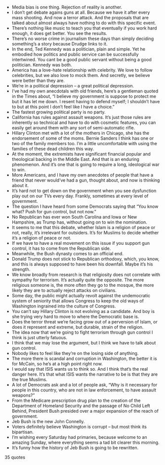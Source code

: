  - Media bias is one thing. Rejection of reality is another.
 - I don’t get debate agains guns at all. Because we have it after every mass shooting. And now a terror attack. And the proposals that are talked about almost always have nothing to do with this specific event.
 - There’s nothing like music to teach you that eventually if you work hard enough, it does get better. You see the results.
 - There’s no worse crime in journalism these days than simply deciding something’s a story because Drudge links to it.
 - In the end, Ted Kennedy was a politician, plain and simple. Yet he embodied how politics and public service can be successfully intertwined. You cant be a good public servant without being a good politician. Kennedy was both.
 - America has a love-hate relationship with celebrity. We love to follow celebrities, but we also love to mock them. And secretly, we believe were better than they are.
 - We’re in a political depression – a great political depression.
 - I’ve had my own anecdotals with old friends, here’s a gentleman quoted in the Times about, “I believe my government is suppose to protect me but it has let me down. I resent having to defend myself; I shouldn’t have to but at this point I don’t feel like I have a choice.”
 - The fastest growing political party is no party.
 - California has rules against assault weapons. It’s just those rules are inherently so technical and have to do with cosmetic features, you can easily get around them with any sort of semi-automatic rifle.
 - Hillary Clinton met with a lot of the mothers in Chicago, she has the endorsement of some of the moms. Bernie Sanders I think has one or two of the family members too. I’m a little uncomfortable with using the families of these dead children this way.
 - At the moment, the extremists have significant financial popular and theological backing in the Middle East. And that is an enduring phenomenon. And it’s one that is going to require a long, ideological war to win.
 - More Americans, and I have my own anecdotes of people that have a friend that never would’ve had a gun, thought about, and now is thinking about it.
 - It’s hard not to get down on the government when you see dysfunction play out on our TVs every day. Frankly, sometimes at every level of government.
 - The question I have heard from some Democrats saying that “You know what? Push for gun control, but not now.”
 - No Republican has ever won South Carolina and Iowa or New Hampshire, as Trump has, without going on to win the nomination.
 - It seems to me that this debate, whether Islam is a religion of peace or not, really, it’s irrelevant for outsiders. It’s for Muslims to decide whether it’s a religion of peace or not.
 - If we have to have a real movement on this issue if you support gun control, it has to come from the Republican side.
 - Meanwhile, the Bush dynasty comes to an official end.
 - Donald Trump does not stick to Republican orthodoxy, which, you know, and this is always supposed to have been his downfall. Maybe it’s his strength.
 - We know broadly from research is that religiosity does not correlate with sympathy for terrorism. It’s actually quite the opposite. The more religious someone is, the more often they go to the mosque, the more likely they are to actually reject attacks on civilians.
 - Some day, the public might actually revolt against the undemocratic system of seniority that allows Congress to keep the old ways of Washington ingrained into the culture of Congress.
 - You can’t say Hillary Clinton is not evolving as a candidate. And boy is she trying very hard to move to where the Democratic base is.
 - Does the terror threat we’re facing grow out of a perversion of Islam, or does it represent and extreme, but durable, strain of the religion.
 - The idea now that we’re going to fight terrorism through gun control I think is just utterly fatuous.
 - I think that we may lose the argument, but I think we have to talk about gun control.
 - Nobody likes to feel like they’re on the losing side of anything.
 - The more there is scandal and corruption in Washington, the better it is for McCain, so he’s at a high point right now.
 - I would say that ISIS wants us to think so. And I think that’s the real danger here. It’s that what ISIS wants the narrative to be is that they are the true Muslims.
 - A lot of Democrats ask and a lot of people ask, “Why is it necessary for people in this country, who are not in law enforcement, to have assault weapons?”
 - From the Medicare prescription drug plan to the creation of the Department of Homeland Security and the passage of No Child Left Behind, President Bush presided over a major expansion of the reach of government.
 - Jeb Bush is the new John Connelly.
 - Voters definitely believe Washington is corrupt – but most think its bipartisan.
 - I’m wishing every Saturday had primaries, because welcome to an amazing Sunday, where everything seems a tad bit clearer this morning.
 - It’s funny how the history of Jeb Bush is going to be rewritten.

35 quotes